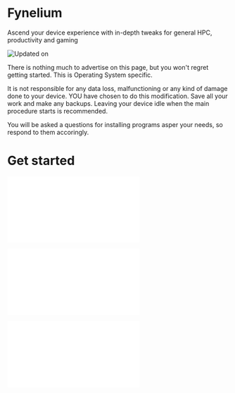 # Fynelium
Ascend your device experience with in-depth tweaks for general HPC, productivity and gaming

![Updated on](https://img.shields.io/github/last-commit/MrGrappleMan/Fynelium?style=for-the-badge)

There is nothing much to advertise on this page, but you won't regret getting started.
This is Operating System specific.

It is not responsible for any data loss, malfunctioning or any kind of damage done to your device.
YOU have chosen to do this modification. Save all your work and make any backups.
Leaving your device idle when the main procedure starts is recommended.

You will be asked a questions for installing programs asper your needs, so respond to them accoringly.

# Get started

![Linux, recommended](/core/LX/README.md)

![MacOS](/core/DW/README.md)

![Windows](/core/NT/README.md)
